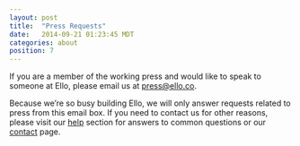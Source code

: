 ```yaml
---
layout: post
title:  "Press Requests"
date:   2014-09-21 01:23:45 MDT
categories: about
position: 7
---
```


If you are a member of the working press and would like to speak to someone at Ello, please email us at press@ello.co.

Because we’re so busy building Ello, we will only answer requests related to press from this email box. If you need to contact us for other reasons, please visit our [help](/wtf/help/the-basics/) section for answers to common questions or our [contact](/wtf/help/contact-ello/) page.
